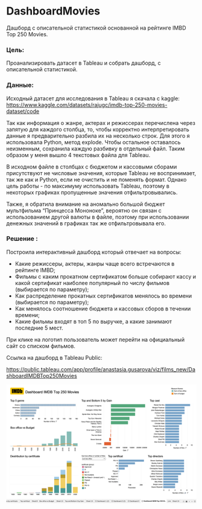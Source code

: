 # DashboardMovies

Дашборд с описательной статистикой основанной на рейтинге IMBD Top 250 Movies. 

### Цель: 

Проанализировать датасет в Tableau и собрать дашборд, с описательной статистикой. 

### Данные: 

Исходный датасет для исследования в Tableau я скачала с kaggle: 
https://www.kaggle.com/datasets/rajugc/imdb-top-250-movies-dataset/code

Так как информация о жанре, актерах и режиссерах перечислена через запятую для каждого столбца, то, чтобы корректно интерпретировать данные я предварительно разбила их на несколько строк. Для этого я использовала Python, метод explode. Чтобы остальное оставалось неизменным, сохранила каждую разбивку в отдельный файл. Таким образом у меня вышло 4 текстовых файла для Tableau. 

В исходном файле в столбцах с бюджетом и кассовыми сборами присутствуют не числовые значения, которые Tableau не воспринимает, так же как и Python, если не очистить и не поменять формат. Однако цель работы - по максимуму использовать Tableau, поэтому в некоторых графиках пропущенные значения отфильтровывались. 

Также, я обратила внимание на аномально большой бюджет мультфильма “Принцесса Мононоке”, вероятно он связан с использованием другой валюты в файле, поэтому при использовании денежных значений в графиках так же отфильтровывала его. 

### Решение : 
Построила интерактивный дашборд который отвечает на вопросы: 
- Какие режиссеры, актеры, жанры чаще всего встречаются в рейтинге IMBD;
- Фильмы с каким прокатном сертификатом больше собирают кассу и какой сертификат наиболее популярный по числу фильмов (выбирается по параметру);
- Как распределение прокатных сертификатов менялось во времени (выбирается по параметру); 
- Как менялось соотношение бюджета и кассовых сборов в течении времени; 
- Какие фильмы входят в топ 5 по выручке, а какие занимают последние 5 мест.  

При клике на логотип пользователь может перейти на официальный сайт со списком фильмов. 

Ссылка на дашборд в Tableau Public: 

https://public.tableau.com/app/profile/anastasia.gusarova/viz/films_new/DashboardIMDBTop250Movies

![Image dashboard](https://github.com/AnastasiaGusarova/DashboardMovies/blob/main/Dashboard%20IMDB%20Top%20250%20Movies.png)


